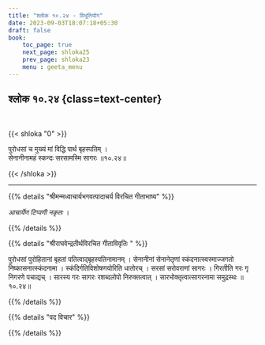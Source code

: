 ```yaml
---
title: "श्लोक १०.२४ - विभूतियोग"
date: 2023-09-03T18:07:18+05:30
draft: false
book:
    toc_page: true
    next_page: shloka25
    prev_page: shloka23
    menu : geeta_menu
---
```




## श्लोक १०.२४ {class=text-center}

<br/>

{{< shloka  "0"  >}}

पुरोधसां च मुख्यं मां विद्धि पार्थ बृहस्पतिम् ।  
सेनानीनामहं स्कन्दः सरसामस्मि सागरः ॥१०.२४॥  

{{< /shloka >}}

---


{{% details "श्रीमन्मध्वाचार्यभगवत्पादाचर्य विरचित  गीताभाष्य" %}}

*आचार्येण टिप्पणी नकृतः* ।

{{% /details %}}



{{% details "श्रीराघवेन्द्रतीर्थविरचित गीताविवृतिः " %}}

पुरोधसां पुरोहितानां बृहतां पतित्वाद्बृहस्पतिनामानम्‌ । 
सेनानीनां सेनानेतृणां स्कंदनात्स्वस्माज्जगतो 
निष्कासनात्स्कंदनामा । 
स्कंदिर्गतिविशोषणयोरिति धातोरच्‌ । 
सरसां सरोवराणां सागरः । 
गिरतीति गरः गृ निगरणे पचाद्यच्‌ । 
सारस्य गरः सागरः रशब्दलोपो निरुक्तत्वात्‌ ।
सारभोक्तृत्वात्सागरनामा समुद्रस्थः ॥१०.२४॥

{{% /details %}}



{{% details "पद विचार" %}}


{{% /details %}}
